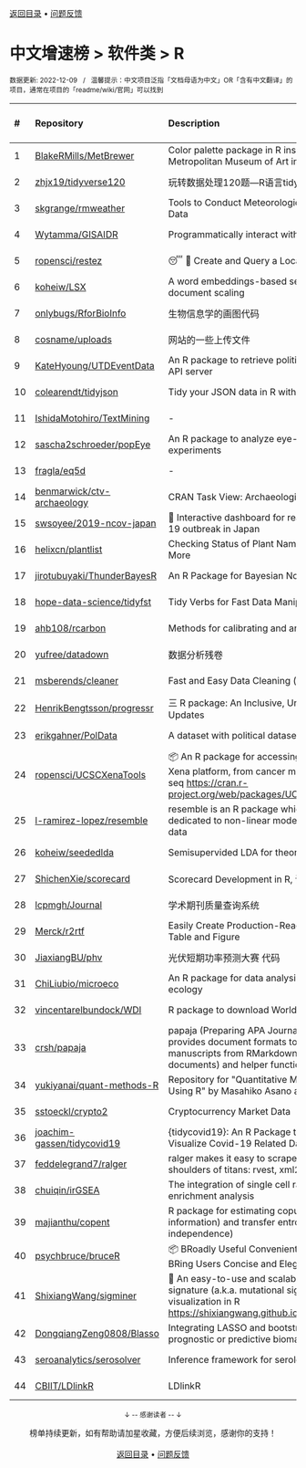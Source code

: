 <a href="https://github.com/GrowingGit/GitHub-Chinese-Top-Charts#github中文排行榜">返回目录</a> • <a href="/content/docs/feedback.md">问题反馈</a>

# 中文增速榜 > 软件类 > R
<sub>数据更新: 2022-12-09&nbsp;&nbsp;&nbsp;/&nbsp;&nbsp;&nbsp;温馨提示：中文项目泛指「文档母语为中文」OR「含有中文翻译」的项目，通常在项目的「readme/wiki/官网」可以找到</sub>

|#|Repository|Description|Stars|Average daily growth|Updated|
|:-|:-|:-|:-|:-|:-|
|1|[BlakeRMills/MetBrewer](https://github.com/BlakeRMills/MetBrewer)|Color palette package in R inspired by works at the Metropolitan Museum of Art in New York|713|2|2022-07-28|
|2|[zhjx19/tidyverse120](https://github.com/zhjx19/tidyverse120)|玩转数据处理120题—R语言tidyverse版本|52|0|2022-07-22|
|3|[skgrange/rmweather](https://github.com/skgrange/rmweather)|Tools to Conduct Meteorological Normalisation on Air Quality Data|31|0|2022-07-26|
|4|[Wytamma/GISAIDR](https://github.com/Wytamma/GISAIDR)|Programmatically interact with the GISAID database.|34|0|2022-07-30|
|5|[ropensci/restez](https://github.com/ropensci/restez)|:sleeping: :open_file_folder: Create and Query a Local Copy of GenBank in R|23|0|2022-07-29|
|6|[koheiw/LSX](https://github.com/koheiw/LSX)|A word embeddings-based semi-supervised model for document scaling|43|0|2022-07-27|
|7|[onlybugs/RforBioInfo](https://github.com/onlybugs/RforBioInfo)|生物信息学的画图代码|5|0|2022-07-13|
|8|[cosname/uploads](https://github.com/cosname/uploads)|网站的一些上传文件|3|0|2022-07-26|
|9|[KateHyoung/UTDEventData](https://github.com/KateHyoung/UTDEventData)|An R package to retrieve  political event data from the UTD API server|11|0|2022-07-12|
|10|[colearendt/tidyjson](https://github.com/colearendt/tidyjson)|Tidy your JSON data in R with tidyjson|136|0|2022-07-13|
|11|[IshidaMotohiro/TextMining](https://github.com/IshidaMotohiro/TextMining)|-|16|0|2022-08-06|
|12|[sascha2schroeder/popEye](https://github.com/sascha2schroeder/popEye)|An R package to analyze eye-tracking data from reading experiments|10|0|2022-08-01|
|13|[fragla/eq5d](https://github.com/fragla/eq5d)|-|14|0|2022-08-03|
|14|[benmarwick/ctv-archaeology](https://github.com/benmarwick/ctv-archaeology)|CRAN Task View: Archaeological Science|117|0|2022-07-28|
|15|[swsoyee/2019-ncov-japan](https://github.com/swsoyee/2019-ncov-japan)|🦠 Interactive dashboard for real-time recording of COVID-19 outbreak in Japan|378|0|2022-08-06|
|16|[helixcn/plantlist](https://github.com/helixcn/plantlist)|Checking Status of Plant Names based on The Plantlist and More|9|0|2022-08-02|
|17|[jirotubuyaki/ThunderBayesR](https://github.com/jirotubuyaki/ThunderBayesR)|An R Package for Bayesian Nonparametric  Clustering|13|0|2022-06-30|
|18|[hope-data-science/tidyfst](https://github.com/hope-data-science/tidyfst)|Tidy Verbs for Fast Data Manipulation|70|0|2022-08-01|
|19|[ahb108/rcarbon](https://github.com/ahb108/rcarbon)|Methods for calibrating and analysing radiocarbon dates|32|0|2022-07-21|
|20|[yufree/datadown](https://github.com/yufree/datadown)|数据分析残卷|13|0|2022-08-01|
|21|[msberends/cleaner](https://github.com/msberends/cleaner)|Fast and Easy Data Cleaning (in R)|23|0|2022-06-24|
|22|[HenrikBengtsson/progressr](https://github.com/HenrikBengtsson/progressr)|三 R package: An Inclusive, Unifying API for Progress Updates|237|0|2022-06-19|
|23|[erikgahner/PolData](https://github.com/erikgahner/PolData)|A dataset with political datasets|387|0|2022-08-05|
|24|[ropensci/UCSCXenaTools](https://github.com/ropensci/UCSCXenaTools)|:package: An R package for accessing genomics data from UCSC Xena platform, from cancer multi-omics to single-cell RNA-seq https://cran.r-project.org/web/packages/UCSCXenaTools/|73|0|2022-06-20|
|25|[l-ramirez-lopez/resemble](https://github.com/l-ramirez-lopez/resemble)|resemble is an R package which implements functions dedicated to non-linear modelling of complex spectroscopy data|12|0|2022-07-28|
|26|[koheiw/seededlda](https://github.com/koheiw/seededlda)|Semisupervided LDA for theory-driven text analysis|41|0|2022-07-27|
|27|[ShichenXie/scorecard](https://github.com/ShichenXie/scorecard)|Scorecard Development in R, 评分卡|139|0|2022-07-30|
|28|[lcpmgh/Journal](https://github.com/lcpmgh/Journal)|学术期刊质量查询系统|5|0|2022-07-17|
|29|[Merck/r2rtf](https://github.com/Merck/r2rtf)|Easily Create Production-Ready Rich Text Format (RTF) Table and Figure|46|0|2022-07-08|
|30|[JiaxiangBU/phv](https://github.com/JiaxiangBU/phv)|光伏短期功率预测大赛 代码|22|0|2022-07-02|
|31|[ChiLiubio/microeco](https://github.com/ChiLiubio/microeco)|An R package for data analysis in microbial community ecology|86|0|2022-08-04|
|32|[vincentarelbundock/WDI](https://github.com/vincentarelbundock/WDI)|R package to download World Bank data|166|0|2022-07-26|
|33|[crsh/papaja](https://github.com/crsh/papaja)|papaja (Preparing APA Journal Articles) is an R package that provides document formats to produce complete APA manuscripts from RMarkdown-files (PDF and Word documents) and helper functions that facil ...|539|0|2022-07-11|
|34|[yukiyanai/quant-methods-R](https://github.com/yukiyanai/quant-methods-R)|Repository for "Quantitative Methods in Political Science Using R" by Masahiko Asano and Yuki Yanai|17|0|2022-08-01|
|35|[sstoeckl/crypto2](https://github.com/sstoeckl/crypto2)|Cryptocurrency Market Data|31|0|2022-07-18|
|36|[joachim-gassen/tidycovid19](https://github.com/joachim-gassen/tidycovid19)|{tidycovid19}: An R Package to Download, Tidy and Visualize Covid-19 Related Data|142|0|2022-08-06|
|37|[feddelegrand7/ralger](https://github.com/feddelegrand7/ralger)|ralger makes it easy to scrape a website. Built on the shoulders of titans: rvest, xml2. |140|0|2022-06-18|
|38|[chuiqin/irGSEA](https://github.com/chuiqin/irGSEA)|The integration of single cell rank-based gene set enrichment analysis|25|0|2022-07-26|
|39|[majianthu/copent](https://github.com/majianthu/copent)|R package for estimating copula entropy (mutual information) and transfer entropy (conditional independence)|24|0|2022-07-08|
|40|[psychbruce/bruceR](https://github.com/psychbruce/bruceR)|📦 BRoadly Useful Convenient and Efficient R functions that BRing Users Concise and Elegant R data analyses.|100|0|2022-06-27|
|41|[ShixiangWang/sigminer](https://github.com/ShixiangWang/sigminer)|🌲 An easy-to-use and scalable toolkit for genomic alteration signature (a.k.a. mutational signature) analysis and visualization in R https://shixiangwang.github.io/sigminer/reference/index.html|102|0|2022-08-02|
|42|[DongqiangZeng0808/Blasso](https://github.com/DongqiangZeng0808/Blasso)|Integrating LASSO and bootstrapping algorithm to find best prognostic or predictive biomarkers|11|0|2022-07-14|
|43|[seroanalytics/serosolver](https://github.com/seroanalytics/serosolver)|Inference framework for serological data|8|0|2022-07-13|
|44|[CBIIT/LDlinkR](https://github.com/CBIIT/LDlinkR)|LDlinkR|24|0|2022-08-01|

<div align="center">
    <p><sub>↓ -- 感谢读者 -- ↓</sub></p>
    榜单持续更新，如有帮助请加星收藏，方便后续浏览，感谢你的支持！
</div>

<br/>

<div align="center"><a href="https://github.com/GrowingGit/GitHub-Chinese-Top-Charts#github中文排行榜">返回目录</a> • <a href="/content/docs/feedback.md">问题反馈</a></div>
